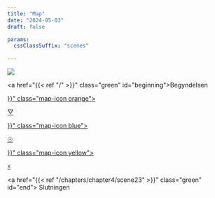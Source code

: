 ```yaml
---
title: "Map"
date: "2024-05-03"
draft: false

params:
  cssClassSuffix: "scenes"

---
```


<div id="mapFolder">

  <img src="/images/Mirroring_map32.png" id="map">

  <a href="{{< ref "/" >}}" class="green" id="beginning">Begyndelsen</a>

  <div id="prismaScenes">
      <a href="{{< ref "/chapters/chapter2/scene07" >}}" class="map-icon orange">
        <p class="orange" id="prisma">&#9661;</p>
      </a>
  </div>

  <div id="wellScenes">
      <a href="{{< ref "/chapters/chapter1/scene1" >}}" class="map-icon blue">
        <p id="well" class="blue">&#9737;</p>
      </a>
  </div>
  <div id="antennaScenes">
      <a href="{{< ref "/chapters/chapter3/scene13" >}}" class="map-icon yellow">
        <p id="antenna" class="yellow">&#9747;</p>
      </a>
  </div>

  <a href="{{< ref "/chapters/chapter4/scene23" >}}" class="green" id="end">
    Slutningen
  </a>

</div>

<script src="/js/map.js" type="module"></script>
